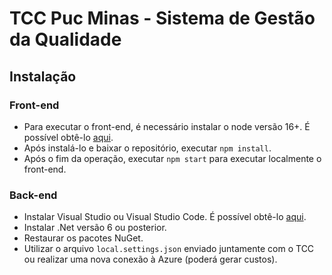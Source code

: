 # TCC Puc Minas - Sistema de Gestão da Qualidade

## Instalação

### Front-end

- Para executar o front-end, é necessário instalar o node versão 16+. É possível obtê-lo [aqui](https://nodejs.org/en/download).
- Após instalá-lo e baixar o repositório, executar `npm install`.
- Após o fim da operação, executar `npm start` para executar localmente o front-end.

### Back-end

- Instalar Visual Studio ou Visual Studio Code. É possível obtê-lo [aqui](https://visualstudio.microsoft.com/downloads/).
- Instalar .Net versão 6 ou posterior.
- Restaurar os pacotes NuGet.
- Utilizar o arquivo `local.settings.json` enviado juntamente com o TCC ou realizar uma nova conexão à Azure (poderá gerar custos).
